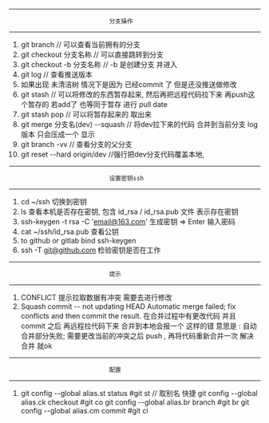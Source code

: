 --------------------------------------------------------------------------
                                分支操作
--------------------------------------------------------------------------
  1. git branch // 可以查看当前拥有的分支
  2. git checkout 分支名称 // 可以直接跳转到分支
  3. git checkout -b 分支名称 // -b 是创建分支 并进入
  4. git log // 查看推送版本
  5. 如果出现 未清洁树 情况下是因为 已经commit 了 但是还没推送做修改
  6. git stash // 可以将修改的东西暂存起来, 然后再把远程代码拉下来 再push这个暂存的 若add了  也等同于暂存 进行 pull date
  7. git stash pop // 可以将暂存起来的 取出来
  8. git merge 分支名(dev) --squash // 将dev拉下来的代码 合并到当前分支 log版本 只会压成一个 显示
  9. git branch -vv // 查看分支的父分支
  10. git reset --hard origin/dev //强行把dev分支代码覆盖本地, 


--------------------------------------------------------------------------
                                设置密钥ssh
--------------------------------------------------------------------------
  1. cd ~/ssh 切换到密钥
  2. ls 查看本机是否存在密钥, 包含 id_rsa / id_rsa.pub 文件 表示存在密钥
  3. ssh-keygen -t rsa -C 'email@163.com'  生成密钥 => Enter 输入密码
  4. cat ~/ssh/id_rsa.pub 查看公钥
  5. to github or gitlab bind ssh-keygen
  6. ssh -T git@github.com  检验密钥是否在工作

--------------------------------------------------------------------------
                                提示
--------------------------------------------------------------------------
  1. CONFLICT 提示拉取数据有冲突 需要去进行修改
  2. Squash commit -- not updating HEAD
     Automatic merge failed; fix conflicts and then commit the result.
     在合并过程中有更改代码 并且 commit 之后  再远程拉代码下来 合并到本地会报一个
     这样的错
     意思是 : 自动合并部分失败; 需要更改当前的冲突之后 push , 再将代码重新合并一次
     解决合并 就ok

----------------------------------------------------------------------------
                                配置
----------------------------------------------------------------------------
  1. git config --global alias.st status #git st  // 取别名 快捷
     git config --global alias.ck checkout #git co
     git config --global alias.br branch #git br
     git config --global alias.cm commit #git ci
